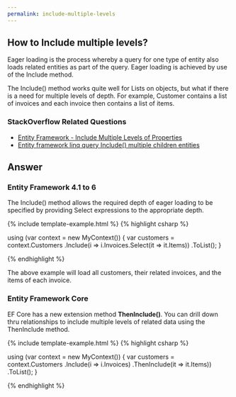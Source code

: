 ```yaml
---
permalink: include-multiple-levels
---
```


## How to Include multiple levels? 

Eager loading is the process whereby a query for one type of entity also loads related entities as part of the query. Eager loading is achieved by use of the Include method. 

The Include() method works quite well for Lists on objects, but what if there is a need for multiple levels of depth. For example, Customer contains a list of invoices and each invoice then contains a list of items.
### StackOverflow Related Questions

 - [Entity Framework - Include Multiple Levels of Properties](https://stackoverflow.com/questions/10822656/entity-framework-include-multiple-levels-of-properties)
 - [Entity framework linq query Include() multiple children entities](https://stackoverflow.com/questions/3356541/entity-framework-linq-query-include-multiple-children-entities?noredirect=1&lq=1) 

## Answer

### Entity Framework 4.1 to 6

The Include() method allows the required depth of eager loading to be specified by providing Select expressions to the appropriate depth.

{% include template-example.html %} 
{% highlight csharp %}

using (var context = new MyContext())
{
    var customers = context.Customers
            .Include(i => i.Invoices.Select(it => it.Items))
            .ToList();
}

{% endhighlight %}

The above example will load all customers, their related invoices, and the items of each invoice.

### Entity Framework Core

EF Core has a new extension method **ThenInclude()**. You can drill down thru relationships to include multiple levels of related data using the ThenInclude method.

{% include template-example.html %} 
{% highlight csharp %}

using (var context = new MyContext())
{
    var customers = context.Customers
            .Include(i => i.Invoices)
                .ThenInclude(it => it.Items))
            .ToList();
}

{% endhighlight %}
